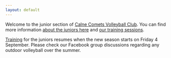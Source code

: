 ```yaml
---
layout: default
---
```


Welcome to the junior section of [Calne Comets Volleyball Club](http://www.calnecomets.co.uk/). You can find more information [about the juniors here](/about/) and [our training sessions](/training.html).

[Training](/training.html) for the juniors resumes when the new season starts on Friday 4 September. Please check our Facebook group discussions regarding any outdoor volleyball over the summer.
